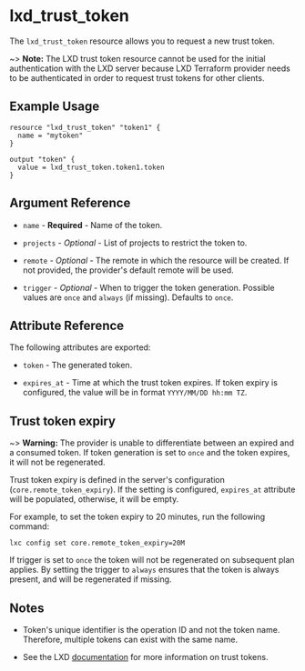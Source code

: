 # lxd_trust_token

The `lxd_trust_token` resource allows you to request a new trust token.

~> **Note:** The LXD trust token resource cannot be used for the initial authentication
  with the LXD server because LXD Terraform provider needs to be authenticated in order
  to request trust tokens for other clients.

## Example Usage

```hcl
resource "lxd_trust_token" "token1" {
  name = "mytoken"
}

output "token" {
  value = lxd_trust_token.token1.token
}
```

## Argument Reference

* `name` - **Required** - Name of the token.

* `projects` - *Optional* - List of projects to restrict the token to.

* `remote` - *Optional* - The remote in which the resource will be created. If not provided,
  the provider's default remote will be used.

* `trigger` - *Optional* - When to trigger the token generation. Possible values are `once` and `always` (if missing). Defaults to `once`.

## Attribute Reference

The following attributes are exported:

* `token` - The generated token.

* `expires_at` - Time at which the trust token expires. If token expiry is configured, the value will be in format `YYYY/MM/DD hh:mm TZ`.

## Trust token expiry

~> **Warning:** The provider is unable to differentiate between an expired and a consumed token.
  If token generation is set to `once` and the token expires, it will not be regenerated.

Trust token expiry is defined in the server's configuration (`core.remote_token_expiry`).
If the setting is configured, `expires_at` attribute will be populated, otherwise, it will be empty.

For example, to set the token expiry to 20 minutes, run the following command:
```
lxc config set core.remote_token_expiry=20M
```

If trigger is set to `once` the token will not be regenerated on subsequent plan applies.
By setting the trigger to `always` ensures that the token is always present, and will be regenerated if missing.

## Notes

* Token's unique identifier is the operation ID and not the token name. Therefore, multiple tokens can exist with the same name.

* See the LXD [documentation](https://documentation.ubuntu.com/lxd/en/latest/authentication/#authentication-token) for more information on trust tokens.

